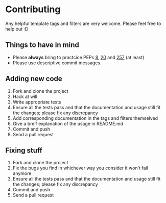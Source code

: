 # Contributing

Any helpful template tags and filters are very welcome. Please feel free to help out :D

## Things to have in mind

- Please **always** bring to practcice PEPs
  [8](http://www.python.org/dev/peps/pep-0008/#code-lay-out),
  [20](http://www.python.org/dev/peps/pep-0020/) and
  [257](http://www.python.org/dev/peps/pep-0257/#specification) (at least)
- Please use descriptive commit messages.

## Adding new code

1. Fork and clone the project
2. Hack at will
3. Write appropriate tests
4. Ensure all the tests pass and that the documentation and usage still fit the changes; please fix any discrepancy
5. Add corresponding documentation in the tags and filters themselved
6. Give a breif explanation of the usage in README.md
7. Commit and push
8. Send a pull request

## Fixing stuff

1. Fork and clone the project
2. Fix the bugs you find in whichever way you consider it won't fail anymore
3. Ensure all the tests pass and that the documentation and usage still fit the changes; please fix any discrepancy
4. Commit and push
5. Send a pull request
